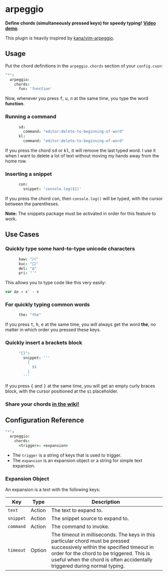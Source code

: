 # arpeggio

__Define chords (simultaneously pressed keys) for speedy typing!__ [__Video demo__](https://www.youtube.com/watch?v=Bn0Z0vqBTmQ).

This plugin is heavily inspired by [kana/vim-arpeggio](https://github.com/kana/vim-arpeggio).

## Usage

Put the chord definitions in the `arpeggio.chords` section of your `config.cson`:

```cson
"*":
  arpeggio:
    chords:
      fun: 'function'
```

Now, whenever you press <kbd>f</kbd>, <kbd>u</kbd>, <kbd>n</kbd> at the same time, you type the word __function__.


### Running a command

```cson
      sd:
        command: "editor:delete-to-beginning-of-word"
      kl:
        command: "editor:delete-to-beginning-of-word"
```

If you press the chord <kbd>sd</kbd> or <kbd>kl</kbd>, it will remove the last typed word.
I use it when I want to delete a lot of text without moving my hands away from the home row.


### Inserting a snippet

```cson
      con:
        snippet: 'console.log($1)'
```

If you press the chord <kbd>con</kbd>, then `console.log()` will be typed,
with the cursor between the parentheses.

__Note:__ The snippets package must be activated in order for this feature to work.


## Use Cases

### Quickly type some hard-to-type unicode characters

```cson
      kaw: "川"
      kuc: "口"
      del: "∆"
      pri: "ʹ"
```

This allows you to type code like this very easily:

```js
var ∆x = xʹ - x
```


### For quickly typing common words

```cson
      the: "the"
```

If you press <kbd>t</kbd>, <kbd>h</kbd>, <kbd>e</kbd> at the same time,
you will always get the word __the__, no matter in which order you pressed these keys.


### Quickly insert a brackets block

```cson
      "{}":
        snippet: '''
          {
            $1
          }
        '''
```

If you press <kbd>{</kbd> and <kbd>}</kbd> at the same time,
you will get an empty curly braces block, with the cursor positioned at the `$1` placeholder.


### Share your chords [in the wiki!](https://github.com/dtinth/atom-arpeggio/wiki)


## Configuration Reference

```cson
"*":
  arpeggio:
    chords:
      <trigger>: <expansion>
```

- The `trigger` is a string of keys that is used to trigger.
- The `expansion` is an expansion object or a string for simple text expansion.


### Expansion Object

An expansion is a text with the following keys:

| Key | Type | Description |
| --- | ---- | ----------- |
| `text` | Action | The text to expand to. |
| `snippet` | Action | The snippet source to expand to. |
| `command` | Action | The command to invoke. |
| `timeout` | Option | The timeout in milliseconds. The keys in this particular chord must be pressed successively within the specified timeout in order for the chord to be triggered. This is useful when the chord is often accidentally triggered during normal typing. |
